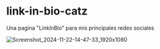 # link-in-bio-catz

Una pagina "LinkInBio" para mis principales redes sociales

![Screenshot_2024-11-22-14-47-33_1920x1080](https://github.com/user-attachments/assets/9cc9014a-4325-482b-8e5b-bf1f68ca4385)

